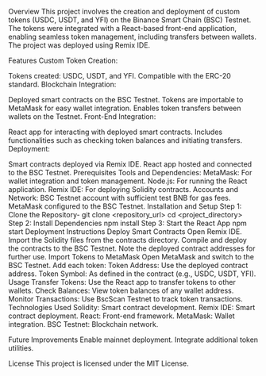 Overview
This project involves the creation and deployment of custom tokens (USDC, USDT, and YFI) on the Binance Smart Chain (BSC) Testnet. The tokens were integrated with a React-based front-end application, enabling seamless token management, including transfers between wallets. The project was deployed using Remix IDE.

Features
Custom Token Creation:

Tokens created: USDC, USDT, and YFI.
Compatible with the ERC-20 standard.
Blockchain Integration:

Deployed smart contracts on the BSC Testnet.
Tokens are importable to MetaMask for easy wallet integration.
Enables token transfers between wallets on the Testnet.
Front-End Integration:

React app for interacting with deployed smart contracts.
Includes functionalities such as checking token balances and initiating transfers.
Deployment:

Smart contracts deployed via Remix IDE.
React app hosted and connected to the BSC Testnet.
Prerequisites
Tools and Dependencies:
MetaMask: For wallet integration and token management.
Node.js: For running the React application.
Remix IDE: For deploying Solidity contracts.
Accounts and Network:
BSC Testnet account with sufficient test BNB for gas fees.
MetaMask configured to the BSC Testnet.
Installation and Setup
Step 1: Clone the Repository-
git clone <repository_url>
cd <project_directory>
Step 2: Install Dependencies
npm install
Step 3: Start the React App
npm start
Deployment Instructions
Deploy Smart Contracts
Open Remix IDE.
Import the Solidity files from the contracts directory.
Compile and deploy the contracts to the BSC Testnet.
Note the deployed contract addresses for further use.
Import Tokens to MetaMask
Open MetaMask and switch to the BSC Testnet.
Add each token:
Token Address: Use the deployed contract address.
Token Symbol: As defined in the contract (e.g., USDC, USDT, YFI).
Usage
Transfer Tokens: Use the React app to transfer tokens to other wallets.
Check Balances: View token balances of any wallet address.
Monitor Transactions: Use BscScan Testnet to track token transactions.
Technologies Used
Solidity: Smart contract development.
Remix IDE: Smart contract deployment.
React: Front-end framework.
MetaMask: Wallet integration.
BSC Testnet: Blockchain network.

Future Improvements
Enable mainnet deployment.
Integrate additional token utilities.

License
This project is licensed under the MIT License.

